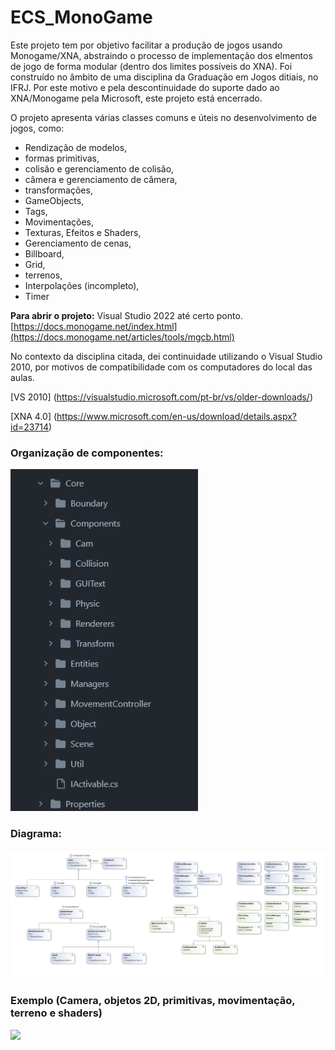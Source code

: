 # ECS_MonoGame

Este projeto tem por objetivo facilitar a produção de jogos usando Monogame/XNA, abstraindo o processo de implementação dos elmentos de jogo de forma modular (dentro dos limites possíveis do XNA).
Foi construído no âmbito de uma disciplina da Graduação em Jogos ditiais, no IFRJ. Por este motivo e pela descontinuidade do suporte dado ao XNA/Monogame pela Microsoft, este projeto está encerrado.

O projeto apresenta  várias classes comuns e úteis no desenvolvimento de jogos, como:
- Rendização de modelos,
- formas primitivas,
- colisão e gerenciamento de colisão,
- câmera e gerenciamento de câmera,
- transformações, 
- GameObjects,
- Tags,
- Movimentações,
- Texturas, Efeitos e Shaders,
- Gerenciamento de cenas,
- Billboard,
- Grid,
- terrenos,
- Interpolações (incompleto),
- Timer
  

**Para abrir o projeto:** 
Visual Studio 2022 até certo ponto.
[https://docs.monogame.net/index.html](https://docs.monogame.net/articles/tools/mgcb.html)

No contexto da disciplina citada, dei continuidade utilizando o Visual Studio 2010, por motivos de compatibilidade com os computadores do local das aulas.

[VS 2010] (https://visualstudio.microsoft.com/pt-br/vs/older-downloads/)

[XNA 4.0] (https://www.microsoft.com/en-us/download/details.aspx?id=23714)

<h3>Organização de componentes:</h3>
<img src="https://github.com/alexandregaudencio/ECS_MonoGame/blob/master/_PRINTS/components.png" width="300px" />

<h3>Diagrama: </h3>
<img src="https://github.com/alexandregaudencio/ECS_MonoGame/blob/master/_PRINTS/diagram-design.jpg" width="auto" />

<h3> Exemplo (Camera, objetos 2D, primitivas, movimentação, terreno e shaders)</h3>
<img src="https://github.com/alexandregaudencio/ECS_MonoGame/blob/master/_PRINTS/screen-rec.gif" width="auto" />




